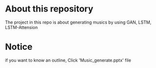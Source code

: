 # About this repository
The project in this repo is about generating musics by using GAN, LSTM, LSTM-Attension

# Notice
if you want to know an outline, Click 'Music_generate.pptx' file
